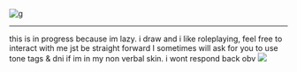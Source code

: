 ![g](https://files.catbox.moe/t9tuzg.png)
***
this is in progress because im lazy.
i draw and i like roleplaying, feel free to interact with me jst be straight forward 
I sometimes will ask for you to use tone tags & dni if im in my non verbal skin. i wont respond back obv
![](https://files.catbox.moe/g4lwhe.jpeg)
